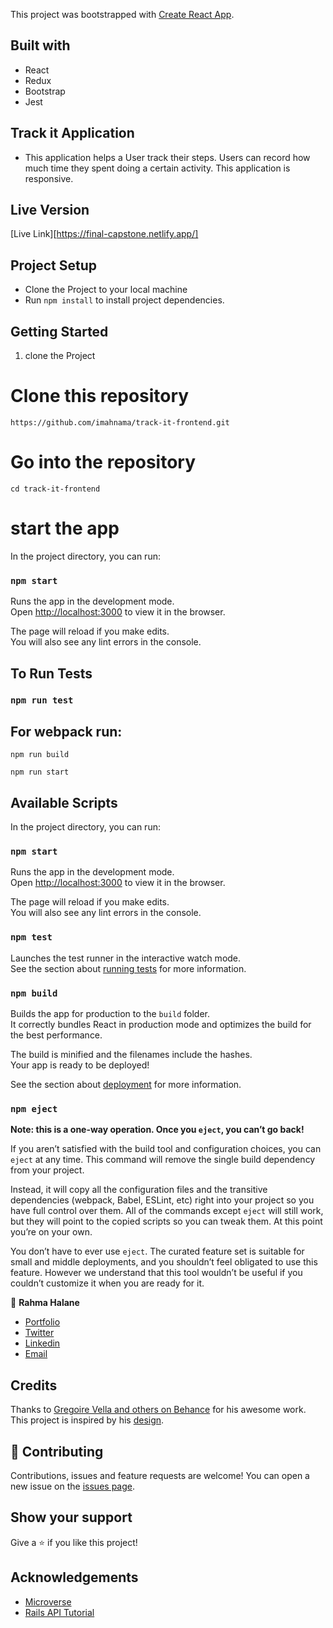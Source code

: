 This project was bootstrapped with [Create React App](https://github.com/facebook/create-react-app).

## Built with

- React
- Redux
- Bootstrap
- Jest

## Track it Application

- This application helps a User track their steps. Users can record how much time they spent doing a certain activity. This application is responsive.

## Live Version

[Live Link][https://final-capstone.netlify.app/]

## Project Setup

- Clone the Project to your local machine
- Run `npm install` to install project dependencies.

## Getting Started

1. clone the Project

# Clone this repository

`https://github.com/imahnama/track-it-frontend.git`

# Go into the repository

`cd track-it-frontend`

# start the app

In the project directory, you can run:

### `npm start`

Runs the app in the development mode.<br />
Open [http://localhost:3000](http://localhost:3000) to view it in the browser.

The page will reload if you make edits.<br />
You will also see any lint errors in the console.

## To Run Tests

### `npm run test`

## For webpack run:

`npm run build`

`npm run start`

## Available Scripts

In the project directory, you can run:

### `npm start`

Runs the app in the development mode.\
Open [http://localhost:3000](http://localhost:3000) to view it in the browser.

The page will reload if you make edits.\
You will also see any lint errors in the console.

### `npm test`

Launches the test runner in the interactive watch mode.\
See the section about [running tests](https://facebook.github.io/create-react-app/docs/running-tests) for more information.

### `npm build`

Builds the app for production to the `build` folder.\
It correctly bundles React in production mode and optimizes the build for the best performance.

The build is minified and the filenames include the hashes.\
Your app is ready to be deployed!

See the section about [deployment](https://facebook.github.io/create-react-app/docs/deployment) for more information.

### `npm eject`

**Note: this is a one-way operation. Once you `eject`, you can’t go back!**

If you aren’t satisfied with the build tool and configuration choices, you can `eject` at any time. This command will remove the single build dependency from your project.

Instead, it will copy all the configuration files and the transitive dependencies (webpack, Babel, ESLint, etc) right into your project so you have full control over them. All of the commands except `eject` will still work, but they will point to the copied scripts so you can tweak them. At this point you’re on your own.

You don’t have to ever use `eject`. The curated feature set is suitable for small and middle deployments, and you shouldn’t feel obligated to use this feature. However we understand that this tool wouldn’t be useful if you couldn’t customize it when you are ready for it.

👤 **Rahma Halane**
- [Portfolio](https://raw.githack.com/imahnama/my-portfolio/develop/index.html)
- [Twitter](https://twitter.com/halane_rahma)
- [Linkedin](https://www.linkedin.com/in/rahmahalane/)
- [Email](mailto:Halane.rahma@gmail.com )

## Credits

Thanks to [Gregoire Vella and others on Behance](https://www.behance.net/gregoirevella) for his awesome work. This project is inspired by his [design](https://www.behance.net/gallery/13271423/Bodytrackit-An-iOs-app-Branding-UX-and-UI).


## 🤝 Contributing

Contributions, issues and feature requests are welcome!
You can open a new issue on the [issues page](https://github.com/imahnama/track-it-frontend/issues).

## Show your support

Give a ⭐️ if you like this project!

## Acknowledgements

- [Microverse](https://www.microverse.org/)
- [Rails API Tutorial](https://www.digitalocean.com/community/tutorials/build-a-restful-json-api-with-rails-5-part-one)
